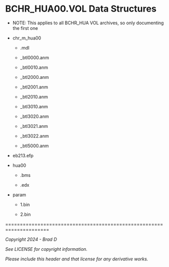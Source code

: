 # BCHR_HUA00.VOL Data Structures

* NOTE: This applies to all BCHR_HUA VOL archives, so only documenting the first one

* chr_m_hua00

	* .mdl

	* _btl0000.anm

	* _btl0010.anm

	* _btl2000.anm

	* _btl2001.anm

	* _btl2010.anm

	* _btl3010.anm

	* _btl3020.anm

	* _btl3021.anm

	* _btl3022.anm

	* _btl5000.anm

* eb213.efp

* hua00

	* .bms

	* .edx

* param

	* 1.bin

	* 2.bin

=====================================================================

*Copyright 2024 - Brad D*

*See LICENSE for copyright information.*

*Please include this header and that license for any derivative works.*